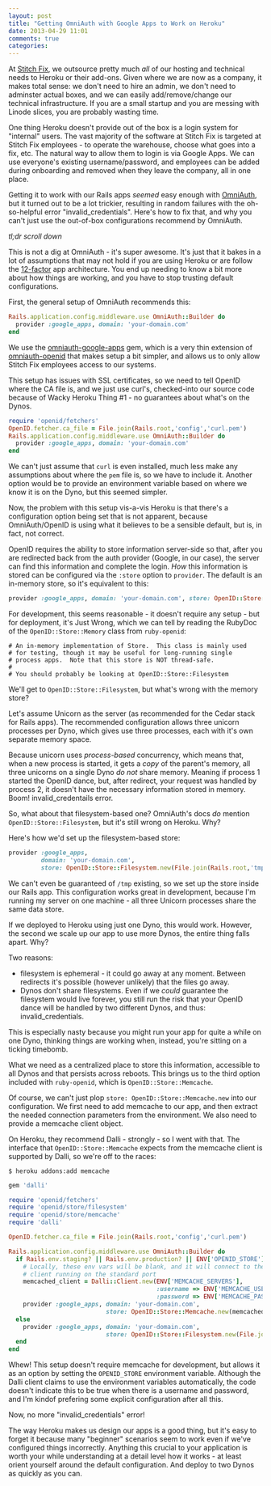 ```yaml
---
layout: post
title: "Getting OmniAuth with Google Apps to Work on Heroku"
date: 2013-04-29 11:01
comments: true
categories: 
---
```


At [Stitch Fix][stitchfix], we outsource pretty much _all_ of our hosting and technical needs to Heroku or their add-ons.  Given
where we are now as a company, it makes total sense: we don't need to hire an admin, we don't need to adminster actual boxes, and
we can easily add/remove/change our technical infrastructure.  If you are a small startup and you are messing with Linode slices,
   you are probably wasting time.

One thing Heroku doesn't provide out of the box is a login system for "internal" users.  The vast majority of the software at
Stitch Fix is targeted at Stitch Fix employees - to operate the warehouse, choose what goes into a fix, etc.  The natural way to
allow them to login is via Google Apps.  We can use everyone's existing username/password, and employees can be added during
onboarding and removed when they leave the company, all in one place.

Getting it to work with our Rails apps _seemed_ easy enough with [OmniAuth], but it turned out to be a lot trickier, resulting in
random failures with the oh-so-helpful error "invalid_credentials".  Here's how to fix that, and why you can't just use the
out-of-box configurations recommend by OmniAuth.

<!-- more -->

_tl;dr scroll down_

This is not a dig at OmniAuth - it's super awesome.  It's just that it bakes in a lot of assumptions that may not hold if you are using Heroku or are follow the [12-factor][12factor] app architecture.   You end up needing to know a bit more about how things are working, and you have to stop trusting default configurations.

First, the general setup of OmniAuth recommends this:

```ruby
Rails.application.config.middleware.use OmniAuth::Builder do
  provider :google_apps, domain: 'your-domain.com'  
end
```

We use the [omniauth-google-apps] gem, which is a very thin extension of [omniauth-openid] that makes setup a bit simpler, and
allows us to only allow Stitch Fix employees access to our systems.

This setup has issues with SSL certificates, so we need to tell OpenID where the CA file is, and we just use curl's, checked-into
our source code because of Wacky Heroku Thing #1 - no guarantees about what's on the Dynos.

```ruby
require 'openid/fetchers'
OpenID.fetcher.ca_file = File.join(Rails.root,'config','curl.pem')
Rails.application.config.middleware.use OmniAuth::Builder do
  provider :google_apps, domain: 'your-domain.com'  
end
```

We can't just assume that `curl` is even installed, much less make any assumptions about where the `pem` file is, so we have to
include it.  Another option would be to provide an environment variable based on where we know it is on the Dyno, but this seemed
simpler.

Now, the problem with this setup vis-a-vis Heroku is that there's a configuration option being set that is not apparent, because
OmniAuth/OpenID is using what it believes to be a sensible default, but is, in fact, not correct.  

OpenID requires the ability to store information server-side so that, after you are redirected back from the auth provider
(Google, in our case), the server can find this information and complete the login.  _How_ this information is stored can be
configured via the `:store` option to `provider`.  The default is an in-memory store, so it's equivalent to this:

```ruby
provider :google_apps, domain: 'your-domain.com', store: OpenID::Store::Memory.new
```

For development, this seems reasonable - it doesn't require any setup - but for deployment, it's Just Wrong, which we can tell by
reading the RubyDoc of the `OpenID::Store::Memory` class from `ruby-openid`:

```
# An in-memory implementation of Store.  This class is mainly used
# for testing, though it may be useful for long-running single
# process apps.  Note that this store is NOT thread-safe.
#
# You should probably be looking at OpenID::Store::Filesystem
```

We'll get to `OpenID::Store::Filesystem`, but what's wrong with the memory store?

Let's assume Unicorn as the server (as
recommended for the Cedar stack for Rails apps).  The recommended configuration allows three unicorn processes per Dyno, which
gives use three processes, each with it's own separate memory space.

Because unicorn uses _process-based_ concurrency, which means that, when a new process is started, it gets a _copy_ of the parent's
memory, all three unicorns on a single Dyno *do not* share memory. Meaning if process 1 started the OpenID dance, but, after
redirect, your request was handled by process 2, it doesn't have the necessary information stored in memory.  Boom!
invalid_credentails error.  

So, what about that filesystem-based one?
OmniAuth's docs *do* mention `OpenID::Store::Filesystem`, but it's still wrong on Heroku.  Why?

Here's how we'd set up the filesystem-based store:

```ruby
provider :google_apps, 
         domain: 'your-domain.com', 
         store: OpenID::Store::Filesystem.new(File.join(Rails.root,'tmp'))
```

We can't even be guaranteed of `/tmp` existing, so we set up the store inside our Rails app.  This configuration works great in
development, because I'm running my server on one machine - all three Unicorn processes share the same data store.  

If we deployed to Heroku using just one Dyno, this would work.  However, the second we scale up our app to use more Dynos, the
entire thing falls apart.  Why?

Two reasons:

* filesystem is ephemeral - it could go away at any moment.  Between redirects it's possible (however unlikely) that the files go
away.
* Dynos don't share filesystems.  Even if we *could* guarantee the filesystem would live forever, you still run the risk that
your OpenID dance will be handled by two different Dynos, and thus: invalid_credentials.

This is especially nasty because you might run your app for quite a while on one Dyno, thinking things are working when, instead,
you're sitting on a ticking timebomb.

What we need as a centralized place to store this information, accessible to all Dynos and that persists across reboots.  This brings us to the third option included with `ruby-openid`, which is `OpenID::Store::Memcache`.

Of course, we can't just plop `store: OpenID::Store::Memcache.new` into our configuration.  We first need to add memcache to our app, and then extract the needed connection parameters from the environment.  We also need to provide a memcache client object.

On Heroku, they recommend Dalli - strongly - so I went with that.  The interface that `OpenID::Store::Memcache` expects from the
memcache client is supported by Dalli, so we're off to the races:

```
$ heroku addons:add memcache
```

```ruby
gem 'dalli'
```

```ruby
require 'openid/fetchers'
require 'openid/store/filesystem'
require 'openid/store/memcache'
require 'dalli'

OpenID.fetcher.ca_file = File.join(Rails.root,'config','curl.pem')

Rails.application.config.middleware.use OmniAuth::Builder do
  if Rails.env.staging? || Rails.env.production? || ENV['OPENID_STORE'] == 'memcache'
    # Locally, these env vars will be blank, and it will connect to the local memcached
    # client running on the standard port
    memcached_client = Dalli::Client.new(ENV['MEMCACHE_SERVERS'], 
                                         :username => ENV['MEMCACHE_USERNAME'], 
                                         :password => ENV['MEMCACHE_PASSWORD'])
    provider :google_apps, domain: 'your-domain.com', 
                           store: OpenID::Store::Memcache.new(memcached_client)
  else
    provider :google_apps, domain: 'your-domain.com', 
                           store: OpenID::Store::Filesystem.new(File.join(Rails.root,'tmp'))
  end
end
```

Whew!  This setup doesn't require memcache for development, but allows it as an option by setting the `OPENID_STORE` environment
variable.  Although the Dalli client claims to use the environment variables automatically, the code doesn't indicate this to be
true when there is a username and password, and I'm kindof prefering some explicit configuration after all this.

Now, no more "invalid_credentials" error!

The way Heroku makes us design our apps is a good thing, but it's easy to forget it because many "beginner" scenarios seem to
work even if we've configured things incorrectly.  Anything this crucial to your application is worth your while understanding at a detail level how it works - at least orient yourself around the default configuration.  And deploy to two Dynos as quickly as you can.

[stitchfix]: http://www.stitchfix.com
[OmniAuth]: http://github.com/intridea/omniauth
[omniauth-google-apps]: https://github.com/sishen/omniauth-google-apps
[omniauth-openid]: https://github.com/intridea/omniauth-openid
[12factor]: http://www.12factor.net 
